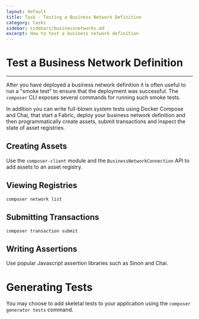 ```yaml
---
layout: default
title: Task - Testing a Business Network Definition
category: tasks
sidebar: sidebars/businessnetworks.md
excerpt: How to test a business network definition
---
```


# Test a Business Network Definition

---

After you have deployed a business network definition it is often useful to run a "smoke test" to ensure that the deployment was successful. The `composer` CLI exposes several commands for running such smoke tests.

In addition you can write full-blown system tests using Docker Compose and Chai, that start a Fabric, deploy your business network definition and then programmatically create assets, submit transactions and inspect the state of asset registries.

## Creating Assets

Use the `composer-client` module and the `BusinessNetworkConnection` API to add assets to an asset registry.

## Viewing Registries

`composer network list`

## Submitting Transactions

`composer transaction submit`

## Writing Assertions

Use popular Javascript assertion libraries such as Sinon and Chai.

# Generating Tests

You may choose to add skeletal tests to your application using the `composer generator tests` command.
